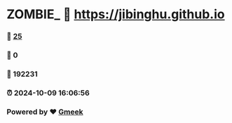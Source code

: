 # ZOMBIE_ :link: https://jibinghu.github.io 
### :page_facing_up: [25](https://jibinghu.github.io/tag.html) 
### :speech_balloon: 0 
### :hibiscus: 192231 
### :alarm_clock: 2024-10-09 16:06:56 
### Powered by :heart: [Gmeek](https://github.com/Meekdai/Gmeek)
